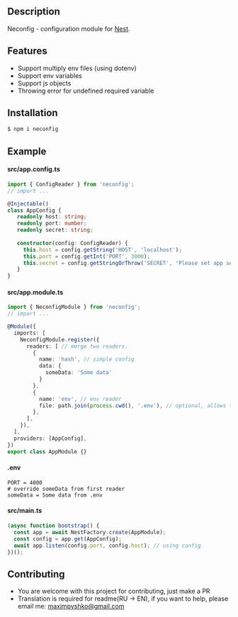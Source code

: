 ## Description

Neconfig - configuration module for [Nest](https://github.com/nestjs/nest).

## Features

- Support multiply env files (using dotenv)
- Support env variables
- Support js objects
- Throwing error for undefined required variable

## Installation

```bash
$ npm i neconfig
```

## Example

#### src/app.config.ts

```typescript
import { ConfigReader } from 'neconfig';
// import ...

@Injectable()
class AppConfig {
   readonly host: string;
   readonly port: number;
   readonly secret: string;
   
   constructor(config: ConfigReader) {
     this.host = config.getString('HOST', 'localhost');
     this.port = config.getInt('PORT', 3000);
     this.secret = config.getStringOrThrow('SECRET', 'Please set app secret!');
   }
}
```

#### src/app.module.ts

```typescript
import { NeconfigModule } from 'neconfig';
// import ...

@Module({
  imports: [
    NeconfigModule.register({
      readers: [ // merge two readers.
        {
          name: 'hash', // simple config
          data: {
            someData: 'Some data'
          }
        },
        {
          name: 'env', // env reader
          file: path.join(process.cwd(), '.env'), // optional, allows to read from env (using dotenv)
        },
      ],
    }),
  ],
  providers: [AppConfig],
})
export class AppModule {}
```

#### .env
```dotenv
PORT = 4000
# override someData from first reader
someData = Some data from .env
```

#### src/main.ts

```typescript
(async function bootstrap() {
  const app = await NestFactory.create(AppModule);
  const config = app.get(AppConfig);
  await app.listen(config.port, config.host); // using config
})();
```

## Contributing
- You are welcome with this project for contributing, just make a PR
- Translation is required for readme(RU -> EN), if you want to help, please email me: maximpyshko@gmail.com
